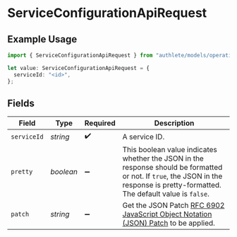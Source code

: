 # ServiceConfigurationApiRequest

## Example Usage

```typescript
import { ServiceConfigurationApiRequest } from "authlete/models/operations";

let value: ServiceConfigurationApiRequest = {
  serviceId: "<id>",
};
```

## Fields

| Field                                                                                                                                                                            | Type                                                                                                                                                                             | Required                                                                                                                                                                         | Description                                                                                                                                                                      |
| -------------------------------------------------------------------------------------------------------------------------------------------------------------------------------- | -------------------------------------------------------------------------------------------------------------------------------------------------------------------------------- | -------------------------------------------------------------------------------------------------------------------------------------------------------------------------------- | -------------------------------------------------------------------------------------------------------------------------------------------------------------------------------- |
| `serviceId`                                                                                                                                                                      | *string*                                                                                                                                                                         | :heavy_check_mark:                                                                                                                                                               | A service ID.                                                                                                                                                                    |
| `pretty`                                                                                                                                                                         | *boolean*                                                                                                                                                                        | :heavy_minus_sign:                                                                                                                                                               | This boolean value indicates whether the JSON in the response should be formatted or not. If `true`, the JSON in the response is pretty-formatted. The default value is `false`. |
| `patch`                                                                                                                                                                          | *string*                                                                                                                                                                         | :heavy_minus_sign:                                                                                                                                                               | Get the JSON Patch [RFC 6902 JavaScript Object Notation (JSON) Patch](https://www.rfc-editor.org/rfc/rfc6902) to be applied.                                                     |